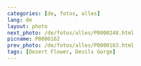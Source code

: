 ```yaml
---
categories: [de, fotos, alles]
lang: de
layout: photo
next_photo: /de/fotos/alles/P0000248.html
picname: P0000162
prev_photo: /de/fotos/alles/P0000163.html
tags: [Desert Flower, Devils Gorge]
---
```

